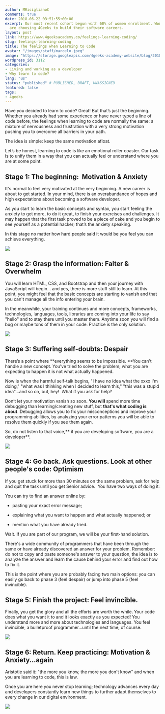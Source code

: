 ```yaml
---
author: MRiciglianoC
comments: true
date: 2018-06-22 03:51:55+00:00
excerpt: Our most recent cohort begun with 60% of women enrollment. Women in Miami
  are choosing 4Geeks to build their software careers.
layout: post
link: https://www.4geeksacademy.co/feelings-learning-coding/
slug: feelings-learning-coding
title: The feelings when Learning to Code
avatar: "/images/staff/marcelo.jpeg"
image: "https://storage.googleapis.com/4geeks-academy-website/blog/2018/06/feelings.jpg"
wordpress_id: 3112
categories:
- Living and working as a developer
- Why learn to code?
lang: "us"
status: "published" # PUBLISHED, DRAFT, UNASSIGNED
featured: false
tags:
- 4geeks
---
```


Have you decided to learn to code? Great! But that’s just the beginning. Whether you already had some experience or have never typed a line of code before, the feelings when learning to code are normally the same: a mixture of nervousness and frustration with a very strong motivation pushing you to overcome all barriers in your path.

The idea is simple: keep the same motivation afloat.

Let’s be honest, learning to code is like an emotional roller coaster. Our task is to unify them in a way that you can actually feel or understand where you are at some point.  


## **Stage 1: The beginning:  Motivation & Anxiety**


It's normal to feel very motivated at the very beginning. A new career is about to get started. In your mind, there is an overabundance of hopes and high expectations about becoming a software developer.

As you start to learn the basic concepts and syntax, you start feeling the anxiety to get more, to do it great, to finish your exercises and challenges. It may happen that the first task proved to be a piece of cake and you begin to see yourself as a potential hacker; that’s the anxiety speaking. 

In this stage no matter how hard people said it would be you feel you can achieve everything.

![](/wp-content/uploads/2018/06/1-300x224.jpg)


## **Stage 2: Grasp the information: Falter & Overwhelm**


You will learn HTML, CSS, and Bootstrap and then your journey with JavaScript will begin... and yes, there is more stuff still to learn. At this point, you might feel that the basic concepts are starting to vanish and that you can't manage all the info entering your brain. 

In the meanwhile, your training continues and more concepts, frameworks, technologies, languages, tools, libraries are coming into your life to say "hello" and to stay there until you master them. Anytime soon you will find a bug or maybe tons of them in your code. Practice is the only solution.

![](/wp-content/uploads/2018/06/2-300x224.jpg)


## **Stage 3: Suffering self-doubts: Despair**


There’s a point where **everything seems to be impossible. **You can’t handle a new concept. You've tried to solve the problem; what you are expecting to happen it is not what actually happened.  

Now is when the harmful self-talk begins, "I have no idea what the xxxx I'm doing," "what was I thinking when I decided to learn this," "this was a stupid idea"...and so on, but, hey!  What if you ask for help?

Don’t let your motivation vanish so soon. **You will** spend more time debugging than learning/creating new stuff, but **that's what coding is about**. Debugging allows you to fix your misconceptions and improve your programming abilities, by analyzing your error patterns you will be able to resolve them quickly if you see them again. 

So, do not listen to that voice,** if you are developing software, you are a developer**.

![](/wp-content/uploads/2018/06/2-300x224.jpg)


## **Stage 4: Go back. Ask questions. Look at other people's code: Optimism**


If you get stuck for more than 30 minutes on the same problem, ask for help and quit the task until you get Senior advice.  You have two ways of doing it: 

You can try to find an answer online by:



 	
  * pasting your exact error message;

 	
  * explaining what you want to happen and what actually happened; or

 	
  * mention what you have already tried.


Wait. If you are part of our program, we will be your first-hand solution. 

There's a wide community of programmers that have been through the same or have already discovered an answer for your problem. Remember: do not to copy and paste someone's answer to your question, the idea is to analyze the answer and learn the cause behind your error and find out how to fix it. 

This is the point where you are probably facing two main options: you can easily go back to phase 3 (feel despair) or jump into phase 5 (feel invincible).


## **Stage 5: Finish the project: Feel invincible.**


Finally, you get the glory and all the efforts are worth the while. Your code does what you want it to and it looks exactly as you expected! You understand more and more about technologies and languages. You feel invincible, a bulletproof programmer...until the next time, of course.

![](/wp-content/uploads/2018/06/2-300x224.jpg)


## **Stage 6: Return. Keep practicing: Motivation & Anxiety...again**


Aristotle said it: "the more you know, the more you don't know" and when you are learning to code, this is law. 

Once you are here you never stop learning; technology advances every day and developers constantly learn new things to further adapt themselves to every change in our digital environment.

![](/wp-content/uploads/2018/06/5-300x224.jpg)
